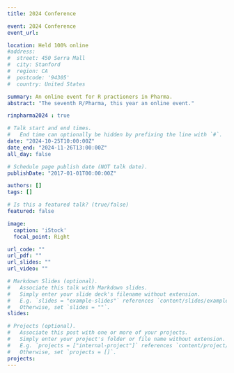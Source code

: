 ```yaml
---
title: 2024 Conference

event: 2024 Conference
event_url:

location: Held 100% online
#address:
#  street: 450 Serra Mall
#  city: Stanford
#  region: CA
#  postcode: '94305'
#  country: United States

summary: An online event for R practioners in Pharma.
abstract: "The seventh R/Pharma, this year an online event."

rinpharma2024 : true

# Talk start and end times.
#   End time can optionally be hidden by prefixing the line with `#`.
date: "2024-10-25T10:00:00Z"
date_end: "2024-11-26T13:00:00Z"
all_day: false

# Schedule page publish date (NOT talk date).
publishDate: "2017-01-01T00:00:00Z"

authors: []
tags: []

# Is this a featured talk? (true/false)
featured: false

image:
  caption: 'iStock'
  focal_point: Right

url_code: ""
url_pdf: ""
url_slides: ""
url_video: ""

# Markdown Slides (optional).
#   Associate this talk with Markdown slides.
#   Simply enter your slide deck's filename without extension.
#   E.g. `slides = "example-slides"` references `content/slides/example-slides.md`.
#   Otherwise, set `slides = ""`.
slides:

# Projects (optional).
#   Associate this post with one or more of your projects.
#   Simply enter your project's folder or file name without extension.
#   E.g. `projects = ["internal-project"]` references `content/project/deep-learning/index.md`.
#   Otherwise, set `projects = []`.
projects:
---
```



